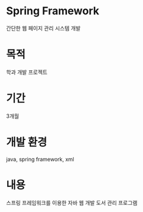 # Spring Framework
  간단한 웹 페이지 관리 시스템 개발

# 목적
  학과 개발 프로젝트

# 기간
  3개월

# 개발 환경
  java, spring framework, xml

# 내용
  스프링 프레임워크를 이용한 자바 웹 개발 
  도서 관리 프로그램 